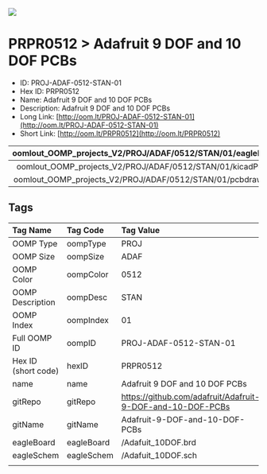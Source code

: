 


  
![][im]
# PRPR0512 > Adafruit 9 DOF and 10 DOF PCBs

- ID: PROJ-ADAF-0512-STAN-01
- Hex ID: PRPR0512
- Name: Adafruit 9 DOF and 10 DOF PCBs
- Description: Adafruit 9 DOF and 10 DOF PCBs
- Long Link: [http://oom.lt/PROJ-ADAF-0512-STAN-01](http://oom.lt/PROJ-ADAF-0512-STAN-01)
- Short Link: [http://oom.lt/PRPR0512](http://oom.lt/PRPR0512)
  

|oomlout_OOMP_projects_V2/PROJ/ADAF/0512/STAN/01/eagleImage.png|oomlout_OOMP_projects_V2/PROJ/ADAF/0512/STAN/01/eagleSchemImage.png|oomlout_OOMP_projects_V2/PROJ/ADAF/0512/STAN/01/kicadPcb3dFront.png|oomlout_OOMP_projects_V2/PROJ/ADAF/0512/STAN/01/kicadPcb3dBack.png|
| :---: | :---: | :---: | :---: |
|oomlout_OOMP_projects_V2/PROJ/ADAF/0512/STAN/01/kicadPcb3d.png|oomlout_OOMP_projects_V2/PROJ/ADAF/0512/STAN/01/bomBack.png|oomlout_OOMP_projects_V2/PROJ/ADAF/0512/STAN/01/bomFront.png|oomlout_OOMP_projects_V2/PROJ/ADAF/0512/STAN/01/pcbdraw.svg|
|oomlout_OOMP_projects_V2/PROJ/ADAF/0512/STAN/01/pcbdrawBack.svg||||

## Tags
  

|Tag Name|Tag Code|Tag Value|
| :--- | :--- | :--- |
|OOMP Type|oompType|PROJ|
|OOMP Size|oompSize|ADAF|
|OOMP Color|oompColor|0512|
|OOMP Description|oompDesc|STAN|
|OOMP Index|oompIndex|01|
|Full OOMP ID|oompID|PROJ-ADAF-0512-STAN-01|
|Hex ID (short code)|hexID|PRPR0512|
|name|name|Adafruit 9 DOF and 10 DOF PCBs|
|gitRepo|gitRepo|https://github.com/adafruit/Adafruit-9-DOF-and-10-DOF-PCBs|
|gitName|gitName|Adafruit-9-DOF-and-10-DOF-PCBs|
|eagleBoard|eagleBoard|/Adafuit_10DOF.brd|
|eagleSchem|eagleSchem|/Adafuit_10DOF.sch|
||||



[im]: PROJ/ADAF/0512/STAN/01/kicadPcb3d_450.png
